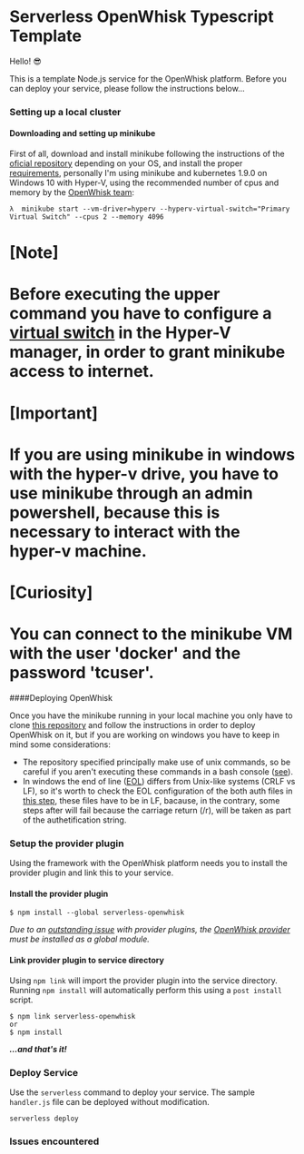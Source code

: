 # Serverless OpenWhisk Typescript Template

Hello! 😎

This is a template Node.js service for the OpenWhisk platform. Before you can deploy your service, please follow the instructions below…

### Setting up a local cluster

#### Downloading and setting up minikube

First of all, download and install minikube following the instructions of the [oficial repository](https://github.com/kubernetes/minikube#installation) depending on your OS, and install the proper [requirements](https://github.com/kubernetes/minikube#requirements), personally I'm using minikube and kubernetes 1.9.0 on Windows 10 with Hyper-V, using the recommended number of cpus and memory by the [OpenWhisk team](https://github.com/apache/incubator-openwhisk-deploy-kube/blob/master/docs/setting_up_minikube/README.md):

```
λ  minikube start --vm-driver=hyperv --hyperv-virtual-switch="Primary Virtual Switch" --cpus 2 --memory 4096
```

# [Note]

# Before executing the upper command you have to configure a [virtual switch](https://docs.docker.com/machine/drivers/hyper-v/#2-set-up-a-new-external-network-switch-optional) in the Hyper-V manager, in order to grant minikube access to internet.

# [Important]

# If you are using minikube in windows with the hyper-v drive, you have to use minikube through an admin powershell, because this is necessary to interact with the hyper-v machine.

# [Curiosity]

# You can connect to the minikube VM with the user 'docker' and the password 'tcuser'.

####Deploying OpenWhisk

Once you have the minikube running in your local machine you only have to clone [this repository](https://github.com/apache/incubator-openwhisk-deploy-kube) and follow the instructions in order to deploy OpenWhisk on it, but if you are working on windows you have to keep in mind some considerations:

* The repository specified principally make use of unix commands, so be careful if you aren't executing these commands in a bash console ([see](https://github.com/apache/incubator-openwhisk-deploy-kube/issues/161#issuecomment-371554041)).
* In windows the end of line ([EOL](https://en.wikipedia.org/wiki/Newline)) differs from Unix-like systems (CRLF vs LF), so it's worth to check the EOL configuration of the both auth files in [this step](https://github.com/apache/incubator-openwhisk-deploy-kube/tree/master/kubernetes/cluster-setup#create-authorization-secrets), these files have to be in LF, bacause, in the contrary, some steps after will fail because the carriage return (/r), will be taken as part of the authetification string.

### Setup the provider plugin

Using the framework with the OpenWhisk platform needs you to install the provider plugin and link this to your service.

#### Install the provider plugin

```
$ npm install --global serverless-openwhisk
```

_Due to an [outstanding issue](https://github.com/serverless/serverless/issues/2895) with provider plugins, the [OpenWhisk provider](https://github.com/serverless/serverless-openwhisk) must be installed as a global module._

#### Link provider plugin to service directory

Using `npm link` will import the provider plugin into the service directory. Running `npm install` will automatically perform this using a `post install` script.

```
$ npm link serverless-openwhisk
or
$ npm install
```

**_…and that's it!_**

### Deploy Service

Use the `serverless` command to deploy your service. The sample `handler.js` file can be deployed without modification.

```shell
serverless deploy
```

### Issues encountered
